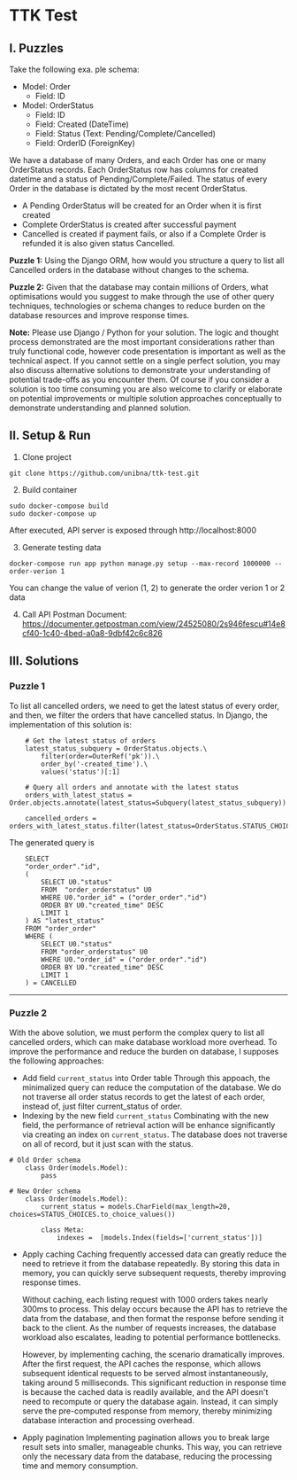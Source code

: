 # TTK Test

## I. Puzzles

Take the following exa. ple schema:

- Model: Order
	- Field: ID
- Model: OrderStatus
	- Field: ID
	- Field: Created (DateTime)
	- Field: Status (Text: Pending/Complete/Cancelled)
	- Field: OrderID (ForeignKey)

We have a database of many Orders, and each Order has one or many OrderStatus records. Each OrderStatus row has columns for created datetime and a status of Pending/Complete/Failed. The status of every Order in the database is dictated by the most recent OrderStatus.

- A Pending OrderStatus will be created for an Order when it is first created
- Complete OrderStatus is created after successful payment
- Cancelled is created if payment fails, or also if a Complete Order is refunded it is also given status Cancelled.

**Puzzle 1:**
Using the Django ORM, how would you structure a query to list all Cancelled orders in the database without changes to the schema.

**Puzzle 2:**
Given that the database may contain millions of Orders, what optimisations would you suggest to make through the use of other query techniques, technologies or schema changes to reduce burden on the database resources and improve response times.

**Note:**
Please use Django / Python for your solution. The logic and thought process demonstrated are the most important considerations rather than truly functional code, however code presentation is important as well as the technical aspect. If you cannot settle on a single perfect solution, you may also discuss alternative solutions to demonstrate your understanding of potential trade-offs as you encounter them. Of course if you consider a solution is too time consuming you are also welcome to clarify or elaborate on potential improvements or multiple solution approaches conceptually to demonstrate understanding and planned solution.

## II. Setup & Run
1. Clone project
```
git clone https://github.com/unibna/ttk-test.git
```

2. Build container
```
sudo docker-compose build
sudo docker-compose up
```
After executed, API server is exposed through http://localhost:8000

3. Generate testing data
```
docker-compose run app python manage.py setup --max-record 1000000 --order-verion 1
```
You can change the value of verion (1, 2) to generate the order verion 1 or 2 data

4. Call API
Postman Document: https://documenter.getpostman.com/view/24525080/2s946fescu#14e8cf40-1c40-4bed-a0a8-9dbf42c6c826

## III. Solutions

### Puzzle 1

To list all cancelled orders, we need to get the latest status of every order, and then, we filter the orders that have cancelled status.
In Django, the implementation of this solution is:

```
	# Get the latest status of orders
	latest_status_subquery = OrderStatus.objects.\
		filter(order=OuterRef('pk')).\
		order_by('-created_time').\
		values('status')[:1]

	# Query all orders and annotate with the latest status
	orders_with_latest_status = Order.objects.annotate(latest_status=Subquery(latest_status_subquery))

	cancelled_orders = orders_with_latest_status.filter(latest_status=OrderStatus.STATUS_CHOICES.CANCELLED.value)
```

The generated query is
```
	SELECT 
	"order_order"."id", 
	(
		SELECT U0."status" 
		FROM  "order_orderstatus" U0 
		WHERE U0."order_id" = ("order_order"."id") 
		ORDER BY U0."created_time" DESC 
		LIMIT 1
	) AS "latest_status" 
	FROM "order_order" 
	WHERE (
		SELECT U0."status" 
		FROM "order_orderstatus" U0 
		WHERE U0."order_id" = ("order_order"."id") 
		ORDER BY U0."created_time" DESC 
		LIMIT 1
	) = CANCELLED
```
___
### Puzzle 2

With the above solution, we must perform the complex query to list all cancelled orders, which can make database workload more overhead. To improve the performance and reduce the burden on database, I supposes the following approaches:

- Add field `current_status` into Order table
	Through this appoach, the minimalized query can reduce the computation of the database. We do not traverse all order status records to get the latest of each order, instead of, just filter current_status of order. 
-  Indexing by the new field `current_status`
	Combinating with the new field, the performance of retrieval action will be enhance significantly via creating an index on `current_status`. The database does not traverse on all of record, but it just scan with the status.
	
```
# Old Order schema
	class Order(models.Model):
		pass
```
```
# New Order schema
	class Order(models.Model):
		current_status = models.CharField(max_length=20,  choices=STATUS_CHOICES.to_choice_values())

		class Meta:
			indexes =  [models.Index(fields=['current_status'])]
```

-  Apply caching
	Caching frequently accessed data can greatly reduce the need to retrieve it from the database repeatedly. By storing this data in memory, you can quickly serve subsequent requests, thereby improving response times.

	Without caching, each listing request with 1000 orders takes nearly 300ms to process. This delay occurs because the API has to retrieve the data from the database, and then format the response before sending it back to the client. As the number of requests increases, the database workload also escalates, leading to potential performance bottlenecks.

	However, by implementing caching, the scenario dramatically improves. After the first request, the API caches the response, which allows subsequent identical requests to be served almost instantaneously, taking around 5 milliseconds. This significant reduction in response time is because the cached data is readily available, and the API doesn't need to recompute or query the database again. Instead, it can simply serve the pre-computed response from memory, thereby minimizing database interaction and processing overhead.

-  Apply pagination
	Implementing pagination allows you to break large result sets into smaller, manageable chunks. This way, you can retrieve only the necessary data from the database, reducing the processing time and memory consumption.